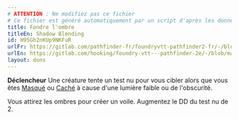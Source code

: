 ```yaml
---
# ATTENTION : Ne modifiez pas ce fichier
# Ce fichier est généré automatiquement par un script d'après les données du module Foundry VTT officiel et de sa traduction
title: Fondre l'ombre
titleEn: Shadow Blending
id: H95Gh2nKUp9NKFuR
urlFr: https://gitlab.com/pathfinder-fr/foundryvtt-pathfinder2-fr/-/blob/master/data/feats/H95Gh2nKUp9NKFuR.htm
urlEn: https://gitlab.com/hooking/foundry-vtt---pathfinder-2e/-/blob/master/packs/data/feats.db/shadow-blending.json
layout: dons
---
```

**Déclencheur** Une créature tente un test nu pour vous cibler alors que vous êtes [Masqué](../conditions/masqué.html) ou [Caché](../conditions/caché.html) à cause d'une lumière faible ou de l'obscurité.

Vous attirez les ombres pour créer un voile. Augmentez le DD du test nu de 2.
